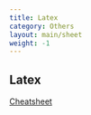 ```yaml
---
title: Latex
category: Others
layout: main/sheet
weight: -1
---
```


## Latex

[Cheatsheet](https://wch.github.io/latexsheet/)